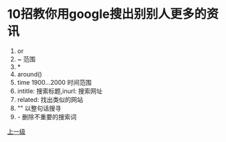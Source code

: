 # 10招教你用google搜出别别人更多的资讯

1. or
2. ~ 范围
3. \*
4. around()
5. time 1900...2000 时间范围
6. intitle: 搜索标题,inurl: 搜索网址
7. related: 找出类似的网站
8. "" 以整句话搜寻
9. \- 删除不重要的搜索词 

[上一级](base.md)
